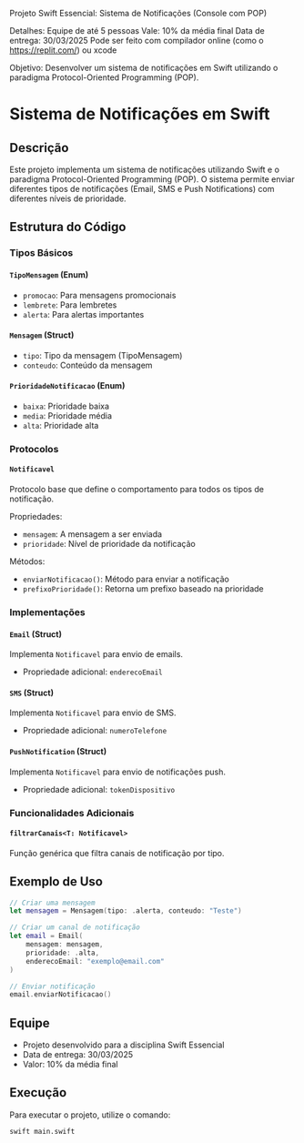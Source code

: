 Projeto Swift Essencial: Sistema de Notificações (Console com POP)

Detalhes:
Equipe de até 5 pessoas
Vale: 10% da média final
Data de entrega: 30/03/2025
Pode ser feito com compilador online (como o https://replit.com/) ou xcode

Objetivo:
Desenvolver um sistema de notificações em Swift utilizando o paradigma Protocol-Oriented Programming (POP).

# Sistema de Notificações em Swift

## Descrição
Este projeto implementa um sistema de notificações utilizando Swift e o paradigma Protocol-Oriented Programming (POP). O sistema permite enviar diferentes tipos de notificações (Email, SMS e Push Notifications) com diferentes níveis de prioridade.

## Estrutura do Código

### Tipos Básicos

#### `TipoMensagem` (Enum)
- `promocao`: Para mensagens promocionais
- `lembrete`: Para lembretes
- `alerta`: Para alertas importantes

#### `Mensagem` (Struct)
- `tipo`: Tipo da mensagem (TipoMensagem)
- `conteudo`: Conteúdo da mensagem

#### `PrioridadeNotificacao` (Enum)
- `baixa`: Prioridade baixa
- `media`: Prioridade média
- `alta`: Prioridade alta

### Protocolos

#### `Notificavel`
Protocolo base que define o comportamento para todos os tipos de notificação.

Propriedades:
- `mensagem`: A mensagem a ser enviada
- `prioridade`: Nível de prioridade da notificação

Métodos:
- `enviarNotificacao()`: Método para enviar a notificação
- `prefixoPrioridade()`: Retorna um prefixo baseado na prioridade

### Implementações

#### `Email` (Struct)
Implementa `Notificavel` para envio de emails.
- Propriedade adicional: `enderecoEmail`

#### `SMS` (Struct)
Implementa `Notificavel` para envio de SMS.
- Propriedade adicional: `numeroTelefone`

#### `PushNotification` (Struct)
Implementa `Notificavel` para envio de notificações push.
- Propriedade adicional: `tokenDispositivo`

### Funcionalidades Adicionais

#### `filtrarCanais<T: Notificavel>`
Função genérica que filtra canais de notificação por tipo.

## Exemplo de Uso

```swift
// Criar uma mensagem
let mensagem = Mensagem(tipo: .alerta, conteudo: "Teste")

// Criar um canal de notificação
let email = Email(
    mensagem: mensagem,
    prioridade: .alta,
    enderecoEmail: "exemplo@email.com"
)

// Enviar notificação
email.enviarNotificacao()
```

## Equipe
- Projeto desenvolvido para a disciplina Swift Essencial
- Data de entrega: 30/03/2025
- Valor: 10% da média final

## Execução
Para executar o projeto, utilize o comando:
```bash
swift main.swift